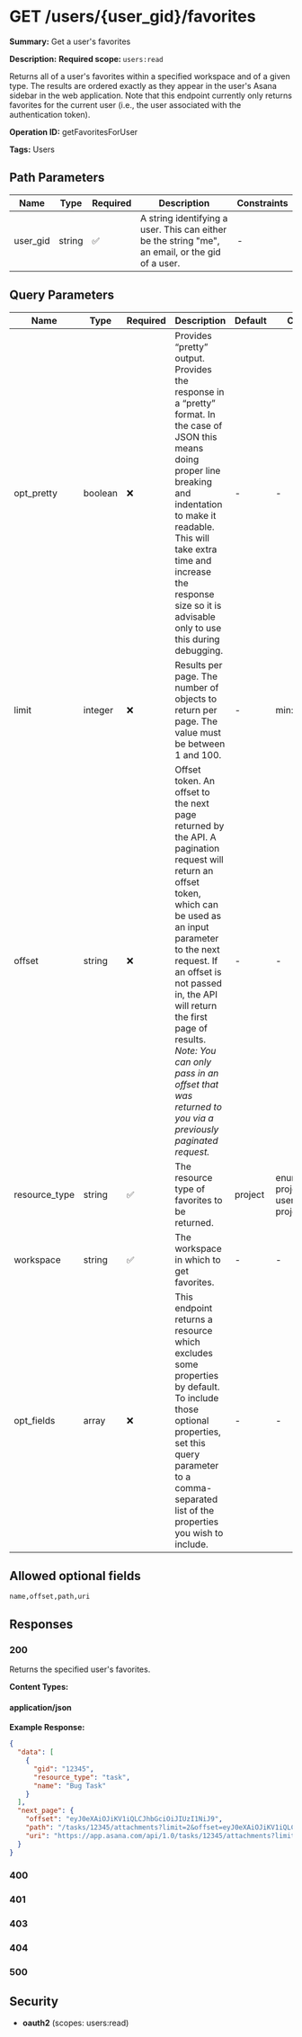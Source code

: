 # GET /users/{user_gid}/favorites

**Summary:** Get a user's favorites

**Description:** <b>Required scope: </b><code>users:read</code>

Returns all of a user's favorites within a specified workspace and of a given type. The results are ordered exactly as they appear in the user's Asana sidebar in the web application. Note that this endpoint currently only returns favorites for the current user (i.e., the user associated with the authentication token).

**Operation ID:** getFavoritesForUser

**Tags:** Users

## Path Parameters

| Name | Type | Required | Description | Constraints |
|------|------|----------|-------------|-------------|
| user_gid | string | ✅ | A string identifying a user. This can either be the string "me", an email, or the gid of a user. | - |

## Query Parameters

| Name | Type | Required | Description | Default | Constraints |
|------|------|----------|-------------|---------|-------------|
| opt_pretty | boolean | ❌ | Provides “pretty” output. Provides the response in a “pretty” format. In the case of JSON this means doing proper line breaking and indentation to make it readable. This will take extra time and increase the response size so it is advisable only to use this during debugging. | - | - |
| limit | integer | ❌ | Results per page. The number of objects to return per page. The value must be between 1 and 100. | - | min: 1, max: 100 |
| offset | string | ❌ | Offset token. An offset to the next page returned by the API. A pagination request will return an offset token, which can be used as an input parameter to the next request. If an offset is not passed in, the API will return the first page of results. *Note: You can only pass in an offset that was returned to you via a previously paginated request.* | - | - |
| resource_type | string | ✅ | The resource type of favorites to be returned. | project | enum: [portfolio, project, tag, task, user, project_template] |
| workspace | string | ✅ | The workspace in which to get favorites. | - | - |
| opt_fields | array | ❌ | This endpoint returns a resource which excludes some properties by default. To include those optional properties, set this query parameter to a comma-separated list of the properties you wish to include. | - | - |

## Allowed optional fields

```
name,offset,path,uri
```

## Responses

### 200

Returns the specified user's favorites.

**Content Types:**

#### application/json

**Example Response:**

```json
{
  "data": [
    {
      "gid": "12345",
      "resource_type": "task",
      "name": "Bug Task"
    }
  ],
  "next_page": {
    "offset": "eyJ0eXAiOJiKV1iQLCJhbGciOiJIUzI1NiJ9",
    "path": "/tasks/12345/attachments?limit=2&offset=eyJ0eXAiOJiKV1iQLCJhbGciOiJIUzI1NiJ9",
    "uri": "https://app.asana.com/api/1.0/tasks/12345/attachments?limit=2&offset=eyJ0eXAiOJiKV1iQLCJhbGciOiJIUzI1NiJ9"
  }
}
```

### 400

<reference>

### 401

<reference>

### 403

<reference>

### 404

<reference>

### 500

<reference>

## Security

- **oauth2** (scopes: users:read)

